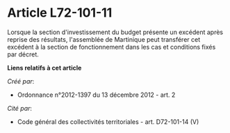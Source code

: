 # Article L72-101-11

Lorsque la section d'investissement du budget présente un excédent après reprise des résultats, l'assemblée de Martinique
peut transférer cet excédent à la section de fonctionnement dans les cas et conditions fixés par décret.

**Liens relatifs à cet article**

_Créé par_:

  - Ordonnance n°2012-1397 du 13 décembre 2012 - art. 2

_Cité par_:

  - Code général des collectivités territoriales - art. D72-101-14 (V)
